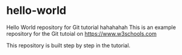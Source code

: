 # hello-world
Hello World repository for Git tutorial hahahahah
This is an example repository for the Git tutoial on https://www.w3schools.com

This repository is built step by step in the tutorial.
